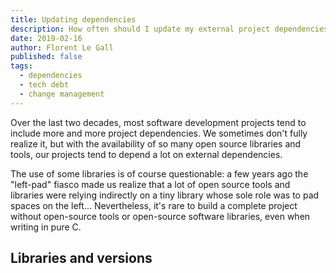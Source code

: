 ```yaml
---
title: Updating dependencies
description: How often should I update my external project dependencies ?
date: 2019-02-16
author: Florent Le Gall
published: false
tags:
  - dependencies
  - tech debt
  - change management
---
```


Over the last two decades, most software development projects tend to include more and more project dependencies. We sometimes don't fully realize it, but with the availability of so many open source libraries and tools, our projects tend to depend a lot on external dependencies.

The use of some libraries is of course questionable: a few years ago the "left-pad" fiasco made us realize that a lot of open source tools and libraries were relying indirectly on a tiny library whose sole role was to pad spaces on the left... Nevertheless, it's rare to build a complete project without open-source tools or open-source software libraries, even when writing in pure C.

## Libraries and versions
